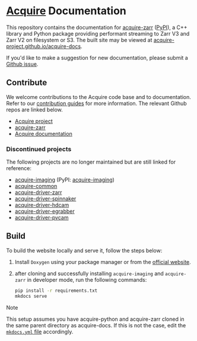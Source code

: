 # [Acquire](https://github.com/acquire-project) Documentation

This repository contains the documentation for [acquire-zarr](https://github.com/acquire-project/acquire-zarr) ([PyPI](https://pypi.org/project/acquire-zarr/)), a C++ library and Python package providing performant streaming to Zarr V3 and Zarr V2 on filesystem or S3. The built site may be viewed at [acquire-project.github.io/acquire-docs](https://acquire-project.github.io/acquire-docs/).

If you'd like to make a suggestion for new documentation, please submit a [Github issue](https://github.com/acquire-project/acquire-docs/issues/new).

## Contribute

We welcome contributions to the Acquire code base and to documentation. Refer to our [contribution guides](https://acquire-project.github.io/acquire-docs/for_contributors/) for more information.
The relevant Github repos are linked below.

- [Acquire project](https://github.com/acquire-project)
- [acquire-zarr](https://github.com/acquire-project/acquire-zarr)
- [Acquire documentation](https://github.com/acquire-project/acquire-docs)

### Discontinued projects

The following projects are no longer maintained but are still linked for reference:

- [acquire-imaging](https://github.com/acquire-project/acquire-python) (PyPI: [acquire-imaging](https://pypi.org/project/acquire-imaging/))
- [acquire-common](https://github.com/acquire-project/acquire-common)
- [acquire-driver-zarr](https://github.com/acquire-project/acquire-driver-zarr)
- [acquire-driver-spinnaker](https://github.com/acquire-project/acquire-driver-spinnaker)
- [acquire-driver-hdcam](https://github.com/acquire-project/acquire-driver-hdcam)
- [acquire-driver-egrabber](https://github.com/acquire-project/acquire-driver-egrabber)
- [acquire-driver-pvcam](https://github.com/acquire-project/acquire-driver-pvcam)

## Build

To build the website locally and serve it, follow the steps below:

1. Install `Doxygen` using your package manager or from the
   [official website](https://www.doxygen.nl/index.html).
2. after cloning and successfully installing `acquire-imaging` and
   `acquire-zarr` in developer mode, run the following commands:

    ```bash
    pip install -r requirements.txt
    mkdocs serve
    ```

> [!NOTE]
> This setup assumes you have acquire-python and acquire-zarr cloned in the same
> parent directory as acquire-docs. If this is not the case, edit the
> [`mkdocs.yml` file](https://github.com/acquire-project/acquire-docs/blob/main/mkdocs.yml) accordingly.
